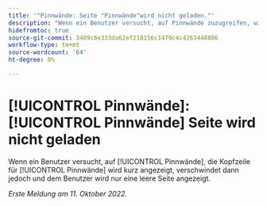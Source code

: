 ```yaml
---
title: '"Pinnwände: Seite "Pinnwände"wird nicht geladen."'
description: "Wenn ein Benutzer versucht, auf Pinnwände zuzugreifen, wird die Kopfzeile für Pinnwände kurz angezeigt, verschwindet dann jedoch und dem Benutzer wird nur eine leere Seite angezeigt."
hidefromtoc: true
source-git-commit: 3409c8e333da62ef218156c1479c4c4263448806
workflow-type: tm+mt
source-wordcount: '64'
ht-degree: 0%

---
```



# [!UICONTROL Pinnwände]: [!UICONTROL Pinnwände] Seite wird nicht geladen

Wenn ein Benutzer versucht, auf [!UICONTROL Pinnwände], die Kopfzeile für [!UICONTROL Pinnwände] wird kurz angezeigt, verschwindet dann jedoch und dem Benutzer wird nur eine leere Seite angezeigt.

_Erste Meldung am 11. Oktober 2022._

